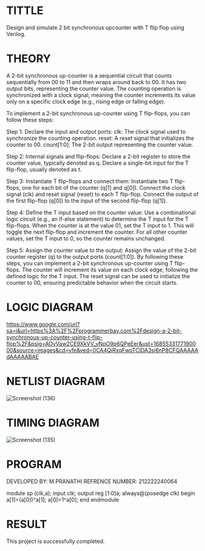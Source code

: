 # TITTLE

Design and simulate 2 bit synchronous upcounter with T flip flop using Verilog.

# THEORY

A 2-bit synchronous up-counter is a sequential circuit that counts sequentially from 00 to 11 and then wraps around back to 00. It has two output bits, representing the counter value. The counting operation is synchronized with a clock signal, meaning the counter increments its value only on a specific clock edge (e.g., rising edge or falling edge).

To implement a 2-bit synchronous up-counter using T flip-flops, you can follow these steps:

Step 1: Declare the input and output ports:
clk: The clock signal used to synchronize the counting operation.
reset: A reset signal that initializes the counter to 00.
count[1:0]: The 2-bit output representing the counter value.

Step 2: Internal signals and flip-flops:
Declare a 2-bit register to store the counter value, typically denoted as q.
Declare a single-bit input for the T flip-flop, usually denoted as t.

Step 3: Instantiate T flip-flops and connect them:
Instantiate two T flip-flops, one for each bit of the counter (q[1] and q[0]).
Connect the clock signal (clk) and reset signal (reset) to each T flip-flop.
Connect the output of the first flip-flop (q[0]) to the input of the second flip-flop (q[1]).

Step 4: Define the T input based on the counter value:
Use a combinational logic circuit (e.g., an if-else statement) to determine the T input for the T flip-flops.
When the counter is at the value 01, set the T input to 1. This will toggle the next flip-flop and increment the counter.
For all other counter values, set the T input to 0, so the counter remains unchanged.

Step 5: Assign the counter value to the output:
Assign the value of the 2-bit counter register (q) to the output ports (count[1:0]).
By following these steps, you can implement a 2-bit synchronous up-counter using T flip-flops. The counter will increment its value on each clock edge, following the defined logic for the T input. The reset signal can be used to initialize the counter to 00, ensuring predictable behavior when the circuit starts.

# LOGIC DIAGRAM

https://www.google.com/url?sa=i&url=https%3A%2F%2Fprogrammerbay.com%2Fdesign-a-2-bit-synchronous-up-counter-using-t-flip-flop%2F&psig=AOvVaw2CE9XkVV_vNpO9p6QPeEer&ust=1685533177190000&source=images&cd=vfe&ved=0CA4QjRxqFwoTCIDA3sj6nP8CFQAAAAAdAAAAABAE

# NETLIST DIAGRAM

![Screenshot (136)](https://github.com/MavillaPranathi/Simulation-project--Digital-Electronics/assets/118343610/d66d33e7-ac4f-443e-9c95-4609b090fc2d)

# TIMING DIAGRAM

![Screenshot (135)](https://github.com/MavillaPranathi/Simulation-project--Digital-Electronics/assets/118343610/6f45edce-5660-49ee-8657-f294c4327546)

# PROGRAM
DEVELOPED BY: M.PRANATHI
REFRENCE NUMBER: 212222240064

module sp (clk,a);
input clk;
output  reg [1:0]a;
always@(posedge clk)
begin
   a[1]=(a[0])^a[1];
	a[0]=1^a[0];
end
endmodule
# RESULT 
This project is successfully completed.
